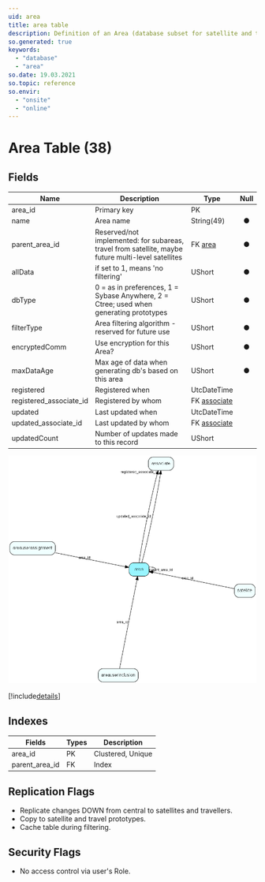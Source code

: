 ```yaml
---
uid: area
title: area table
description: Definition of an Area (database subset for satellite and travel)
so.generated: true
keywords:
  - "database"
  - "area"
so.date: 19.03.2021
so.topic: reference
so.envir:
  - "onsite"
  - "online"
---
```


# Area Table (38)

## Fields

| Name | Description | Type | Null |
|------|-------------|------|:----:|
|area\_id|Primary key|PK| |
|name|Area name|String(49)|&#x25CF;|
|parent\_area\_id|Reserved/not implemented: for subareas, travel from satellite, maybe future multi-level satellites|FK [area](area.md)|&#x25CF;|
|allData|if set to 1, means &apos;no filtering&apos;|UShort|&#x25CF;|
|dbType|0 = as in preferences, 1 = Sybase Anywhere, 2 = Ctree; used when generating prototypes|UShort|&#x25CF;|
|filterType|Area filtering algorithm - reserved for future use|UShort|&#x25CF;|
|encryptedComm|Use encryption for this Area?|UShort|&#x25CF;|
|maxDataAge|Max age of data when generating db&apos;s based on this area|UShort|&#x25CF;|
|registered|Registered when|UtcDateTime| |
|registered\_associate\_id|Registered by whom|FK [associate](associate.md)| |
|updated|Last updated when|UtcDateTime| |
|updated\_associate\_id|Last updated by whom|FK [associate](associate.md)| |
|updatedCount|Number of updates made to this record|UShort| |


![area table relationship diagram](media\area.png)

[!include[details](./includes/area.md)]

## Indexes

| Fields | Types | Description |
|--------|-------|-------------|
|area\_id |PK |Clustered, Unique |
|parent\_area\_id |FK |Index |

## Replication Flags

* Replicate changes DOWN from central to satellites and travellers.
* Copy to satellite and travel prototypes.
* Cache table during filtering.

## Security Flags

* No access control via user's Role.


